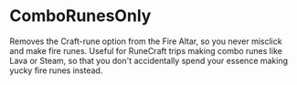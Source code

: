 # ComboRunesOnly

Removes the Craft-rune option from the Fire Altar, 
so you never misclick and make fire runes.
Useful for RuneCraft trips making combo runes like Lava or Steam,
so that you don't accidentally spend your essence making yucky fire runes instead.
